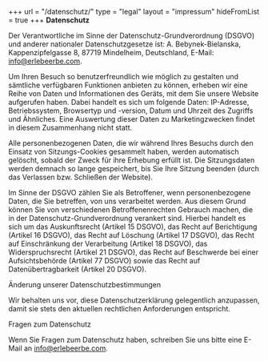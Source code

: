 +++
url = "/datenschutz/"
type = "legal"
layout = "impressum"
hideFromList = true
+++
**Datenschutz**


<div class="small-text">

Der Verantwortliche im Sinne der Datenschutz-Grundverordnung (DSGVO) und anderer nationaler Datenschutzgesetze ist: A. Bebynek-Bielanska, Kappenzipfelgasse 8, 87719 Mindelheim, Deutschland, E-Mail: info@erlebeerbe.com.


Um Ihren Besuch so benutzerfreundlich wie möglich zu gestalten und sämtliche verfügbaren Funktionen anbieten zu können, erheben wir eine Reihe von Daten und Informationen des Geräts, mit dem Sie unsere Website aufgerufen haben. Dabei handelt es sich um folgende Daten: IP-Adresse, Betriebssystem, Browsertyp und -version, Datum und Uhrzeit des Zugriffs und Ähnliches. Eine Auswertung dieser Daten zu Marketingzwecken findet in diesem Zusammenhang nicht statt.


Alle personenbezogenen Daten, die wir während Ihres Besuchs durch den Einsatz von Sitzungs-Cookies gesammelt haben, werden automatisch gelöscht, sobald der Zweck für ihre Erhebung erfüllt ist. Die Sitzungsdaten werden demnach so lange gespeichert, bis Sie Ihre Sitzung beenden (durch das Verlassen bzw. Schließen der Website).


Im Sinne der DSGVO zählen Sie als Betroffener, wenn personenbezogene Daten, die Sie betreffen, von uns verarbeitet werden. Aus diesem Grund können Sie von verschiedenen Betroffenenrechten Gebrauch machen, die in der Datenschutz-Grundverordnung verankert sind. Hierbei handelt es sich um das Auskunftsrecht (Artikel 15 DSGVO), das Recht auf Berichtigung (Artikel 16 DSGVO), das Recht auf Löschung (Artikel 17 DSGVO), das Recht auf Einschränkung der Verarbeitung (Artikel 18 DSGVO), das Widerspruchsrecht (Artikel 21 DSGVO), das Recht auf Beschwerde bei einer Aufsichtsbehörde (Artikel 77 DSGVO) sowie das Recht auf Datenübertragbarkeit (Artikel 20 DSGVO).


Änderung unserer Datenschutzbestimmungen


Wir behalten uns vor, diese Datenschutzerklärung gelegentlich anzupassen, damit sie stets den aktuellen rechtlichen Anforderungen entspricht.


Fragen zum Datenschutz


Wenn Sie Fragen zum Datenschutz haben, schreiben Sie uns bitte eine E-Mail an info@erlebeerbe.com.

<br>
<br>

</div>